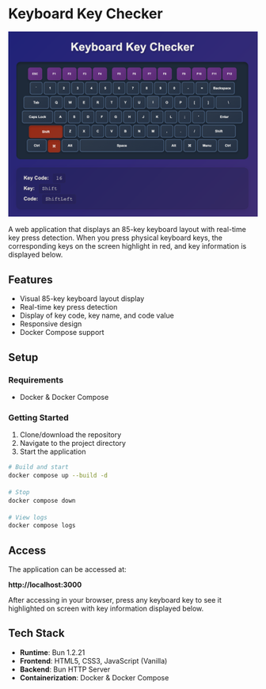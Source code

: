 # Keyboard Key Checker

![Keyboard Key Checker](static/keyboard-checker.png)

A web application that displays an 85-key keyboard layout with real-time key press detection. When you press physical keyboard keys, the corresponding keys on the screen highlight in red, and key information is displayed below.

## Features

- Visual 85-key keyboard layout display
- Real-time key press detection
- Display of key code, key name, and code value
- Responsive design
- Docker Compose support

## Setup

### Requirements

- Docker & Docker Compose

### Getting Started

1. Clone/download the repository
2. Navigate to the project directory
3. Start the application

```bash
# Build and start
docker compose up --build -d

# Stop
docker compose down

# View logs
docker compose logs
```

## Access

The application can be accessed at:

**http://localhost:3000**

After accessing in your browser, press any keyboard key to see it highlighted on screen with key information displayed below.

## Tech Stack

- **Runtime**: Bun 1.2.21
- **Frontend**: HTML5, CSS3, JavaScript (Vanilla)
- **Backend**: Bun HTTP Server
- **Containerization**: Docker & Docker Compose

